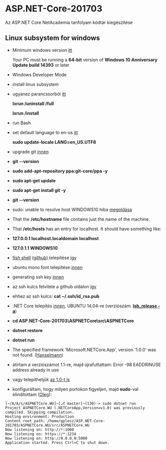 # ASP.NET-Core-201703
Az ASP.NET Core NetAcademia tanfolyam kódtár kiegészítése

## Linux subsystem for windows

- Minimum windows version [itt](https://msdn.microsoft.com/en-us/commandline/wsl/install_guide)

  Your PC must be running a **64-bit** version of **Windows 10 Anniversary Update build 14393** or later
  
- Windows Developer Mode
- install linux subsystem 
- ugyanez parancssorból [itt](http://superuser.com/a/1065579/391048)
  
  **lxrun /uninstall /full**

  **lxrun /install**

- run Bash
- set default language to en-us [itt](http://superuser.com/a/1108092/391048)
  
  **sudo update-locale LANG=en_US.UTF8**

- upgrade git [innen](http://unix.stackexchange.com/a/170831)
 - **git --version**
 - **sudo add-apt-repository ppa:git-core/ppa -y**
 - **sudo apt-get update**
 - **sudo apt-get install git -y**
 - **git --version**

- sudo: unable to resolve host WINDOWS10 hiba [megoldása](http://askubuntu.com/a/59517/557836)
 - That the **/etc/hostname** file contains just the name of the machine.
 - That **/etc/hosts** has an entry for localhost. It should have something like:
  - **127.0.0.1    localhost.localdomain localhost**
  - **127.0.1.1    WINDOWS10**

- [fish shell](http://fishshell.com/) ([github](https://github.com/oh-my-fish/oh-my-fish)) telepítése [így](https://www.hanselman.com/blog/InstallingFishShellOnUbuntuOnWindows10.aspx)
- ubuntu mono font telepítése [innen](http://font.ubuntu.com/)
- generating ssh key [innen](https://help.github.com/articles/generating-a-new-ssh-key-and-adding-it-to-the-ssh-agent/#platform-linux)
- az ssh kulcs felvitele a github oldalon [így](https://help.github.com/articles/adding-a-new-ssh-key-to-your-github-account/)
- ehhez az ssh kulcs: **cat ~/.ssh/id_rsa.pub**
- .NET Core telepítés [innen](https://www.microsoft.com/net/core#linuxubuntu), UBUNTU 14.04-re (verziószám: [**lsb_release -a**](https://help.ubuntu.com/community/CheckingYourUbuntuVersion))
- **cd ASP.NET-Core-201703\ASPNETCore\src\ASPNETCore**
- **dotnet restore**
- **dotnet run**
- The specified framework 'Microsoft.NETCore.App', version '1.0.0' was not found. ([Hanselmann](https://www.hanselman.com/blog/TheMysteryOfDotnetWatchAndMicrosoftNETCoreAppVersion110preview100110000WasNotFound.aspx))
- átírtam a verziószámot 1.1-re, majd újrafuttattam: Error -98 EADDRINUSE address already in use
- vagy telepíthetjük [az 1.0-t is](https://www.microsoft.com/net/download/linux)
- konfiguráltam, hogy milyen portokon figyeljen, majd **sudo**-val elindítottam ([Oleg](http://stackoverflow.com/questions/34212765/how-do-i-get-the-kestrel-web-server-to-listen-to-non-localhost-requests)):
```
[~/A/A/s/ASPNETCore.WU]─[⎇ master]─(130)-> sudo dotnet run
Project ASPNETCore.WU (.NETCoreApp,Version=v1.0) was previously compiled. Skipping compilation.
Hosting environment: Production
Content root path: /home/gplesz/ASP.NET-Core-201703/ASPNETCore.WU/src/ASPNETCore.WU
Now listening on: http://*:1000
Now listening on: https://*:1234
Now listening on: http://0.0.0.0:5000
Application started. Press Ctrl+C to shut down.
```


